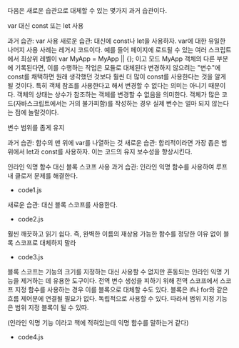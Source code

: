 다음은 새로운 습관으로 대체할 수 있는 몇가지 과거 습관이다.

var 대신 const 또는 let 사용

과거 습관: var 사용
새로운 습관: 대신에 const나 let을 사용하자. var에 대한 유일한 나머지 사용 사례는 레거시 코드이다.
예를 들어 페이지에 로드될 수 있는 여러 스크립트에서 최상위 레벨이
var MyApp = MyApp || {};
이고 모드 MyApp 객체의 다른 부분에 기록된다면, 이를 수행하는 작업은 모듈로 대체된다
변경하지 않으려는 "변수"에 const를 채택하면 원래 생각했던 것보다 훨씬 더 많이 const를 사용한다는 것을 알게 될 것이다.
특히 객체 참조를 사용한다고 해서 변경할 수 없다는 의미는 아니기 때문이다.
객체의 상태는 상수가 참조하는 객체를 변경할 수 없음을 의미한다.
객체가 많은 코드(자바스크립트에서는 거의 불가피함)를 작성하는 경우 실제 변수는 얼마 되지 않는다는 점에 놀랄것이다.

변수 범위를 좁게 유지

과거 습관: 함수의 맨 위에 var를 나열하는 것
새로운 습관: 합리적이라면 가장 좁은 범위에서 let과 const를 사용하자. 이는 코드의 유지 보수성을 향상시킨다.

인라인 익명 함수 대신 블록 스코프 사용
과거 습관: 인라인 익명 함수를 사용하여 루프 내 클로저 문제를 해결한다.

- code1.js

새로운 습관: 대신 블록 스코프를 사용한다.

- code2.js

훨씬 깨끗하고 읽기 쉽다.
즉, 완벽한 이름의 재상용 가능한 함수를 정당한 이유 없이 블록 스코프로 대체하지 말라

- code3.js

블록 스코프는 기능의 크기를 지정하는 대신 사용할 수 없지만 혼동되는 인라인 익명 기능을 제거하는 데 유용한 도구이다.
전역 변수 생성을 피하기 위해 전역 스코프에서 스코프 지정 함수를 사용하는 경우 이를 블록으로 대체할 수도 있다.
블록은 if나 for와 같은 흐름 제어문에 연결될 필요가 없다. 독립적으로 사용할 수 있다. 따라서 범위 지정 기능은 범위 지정 블록이 될 수 있따.

(인라인 익명 기능 이라고 책에 적혀있는데 익명 함수를 말하는거 같다)

- code4.js
